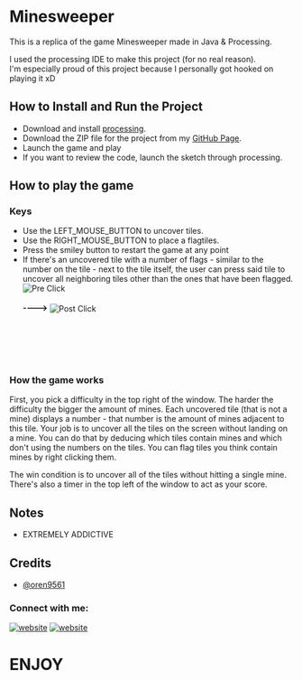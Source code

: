 
# Minesweeper

This is a replica of the game Minesweeper made in Java & Processing.

I used the processing IDE to make this project (for no real reason).  
I'm especially proud of this project because I personally got hooked on playing it xD


## How to Install and Run the Project

* Download and install [processing](https://processing.org/download).
* Download the ZIP file for the project from my [GitHub Page](https://github.com/oren9561/Minesweeper).  
* Launch the game and play
* If you want to review the code, launch the sketch through processing.
## How to play the game
### Keys

* Use the LEFT_MOUSE_BUTTON to uncover tiles.
* Use the RIGHT_MOUSE_BUTTON to place a flagtiles.
* Press the smiley button to restart the game at any point
* If there's an uncovered tile with a number of flags - similar to the number on the tile - next to the tile itself, the user can press said tile to uncover all neighboring tiles other than the ones that have been flagged.
<img align="left" alt="Pre Click" src="https://i.gyazo.com/3d8d98bd8d05977c4030b93b5b7736b6.png"/> <br> <br> <br>
**---->** 
<img align="center" alt="Post Click" src="https://i.gyazo.com/2fb827e6afe113e6154e437de2cd3356.png"/> <br> <br> <br> <br> <br> <br> 

### How the game works

First, you pick a difficulty in the top right of the window. The harder the difficulty the bigger the amount of mines.
Each uncovered tile (that is not a mine) displays a number - that number is the amount of mines adjacent to this tile.
Your job is to uncover all the tiles on the screen without landing on a mine. You can do that by deducing which tiles contain mines and which don't using the numbers on the tiles.
You can flag tiles you think contain mines by right clicking them.

The win condition is to uncover all of the tiles without hitting a single mine.  
There's also a timer in the top left of the window to act as your score.

## Notes
* EXTREMELY ADDICTIVE

## Credits

- [@oren9561](https://github.com/oren9561)

### Connect with me:

[![website](https://i.gyazo.com/7c244728088109ecda95a87017e30012.png)](https://www.linkedin.com/in/oren9561/)
[![website](https://i.gyazo.com/01810428375ef3b58190c80979bda9a9.png)](https://github.com/oren9561)


# **ENJOY**